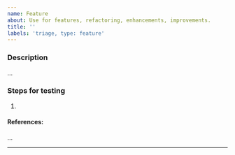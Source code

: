 ```yaml
---
name: Feature
about: Use for features, refactoring, enhancements, improvements.
title: ''
labels: 'triage, type: feature'
---
```


### Description
...

### Steps for testing
1.

#### References:
...

-----
